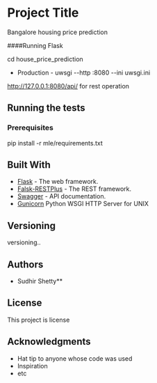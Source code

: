 # Project Title

Bangalore housing price prediction

####Running Flask

cd house_price_prediction

* Production - uwsgi --http :8080 --ini uwsgi.ini

http://127.0.0.1:8080/api/ for rest operation


## Running the tests

### Prerequisites
pip install -r mle/requirements.txt

## Built With
* [Flask](http://flask.pocoo.org/docs/1.0/) - The web framework.
* [Falsk-RESTPlus](https://flask-restplus.readthedocs.io/en/stable/) - The REST framework.
* [Swagger](https://flask-restplus.readthedocs.io/en/stable/swagger.html) - API documentation.
* [Gunicorn](http://docs.gunicorn.org/en/stable/run.html) Python WSGI HTTP Server for UNIX

## Versioning

versioning.. 

## Authors

* Sudhir Shetty**

## License

This project is license

## Acknowledgments

* Hat tip to anyone whose code was used
* Inspiration
* etc

